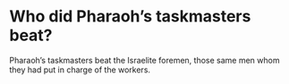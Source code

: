 # Who did Pharaoh’s taskmasters beat?

Pharaoh’s taskmasters beat the Israelite foremen, those same men whom they had put in charge of the workers.
